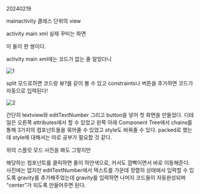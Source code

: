20240219

mainactivity 클래스 단위의 view

activity main xml 실제 꾸미는 화면

이 둘이 한 쌍이다.

activity main xml에는 코드가 없는 줄 알았더니 

![1](<img width="1341" alt="1" src="https://github.com/theBettor/Android_Dictionary/assets/89888486/3ce8cd34-3d4a-402d-8d5d-871baa6417b3">
)

split 모드로하면 코드랑 뷰?를 같이 볼 수 있고 constraints나 버튼을 추가하면 코드가 자동으로 입력된다! 

![2](<img width="1329" alt="2" src="https://github.com/theBettor/Android_Dictionary/assets/89888486/10aec6de-c5cd-4d72-8a39-b5590a12a74e">
)

간단히 textview와 editTextNumber 그리고 button을 넣어 첫 화면을 만들었다. 디테일은 오른쪽 attributes에서 할 수 있었고 왼쪽 아래 Component Tree에서 chains를 통해 3가지의 컴포넌트들을 묶어줄 수 있었고 style도 바꿔줄 수 있다. packed로 했는데 style에 대해서는 따로 공부가 필요할 것 같다.

위의 스플릿 모드 사진을 봐도 그렇지만

해당하는 컴포넌트를 클릭하면 줄이 하얀색으로, 커서도 깜빡이면서 바로 이동해준다. 사진에는 없지만 editTextNumber에서 텍스트를 가운데 정렬의 상태에서 입력할 수 있도록 gravity를 추가해주었는데 gravity를 입력하면 나머지 코드들이 자동완성되며 “center”가 되도록 만들어주면 된다.
